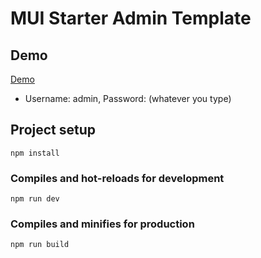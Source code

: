 # MUI Starter Admin Template

## Demo

[Demo](https://otatar.github.io/mui-admin)

- Username: admin, Password: (whatever you type)

## Project setup

```
npm install
```

### Compiles and hot-reloads for development

```
npm run dev
```

### Compiles and minifies for production

```
npm run build
```
